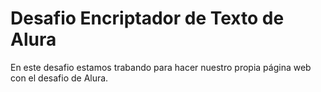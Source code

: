 <h1>Desafio Encriptador de Texto de Alura</h1>

<p>
  En este desafio estamos trabando para hacer nuestro propia página web con el desafio de Alura.
</p>

